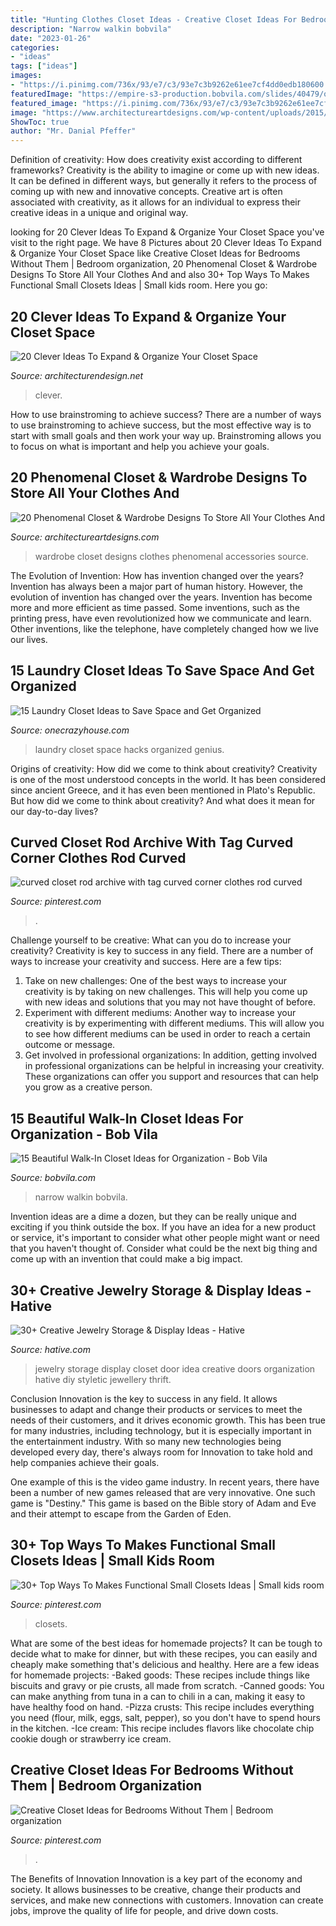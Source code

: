 ```yaml
---
title: "Hunting Clothes Closet Ideas - Creative Closet Ideas For Bedrooms Without Them"
description: "Narrow walkin bobvila"
date: "2023-01-26"
categories:
- "ideas"
tags: ["ideas"]
images:
- "https://i.pinimg.com/736x/93/e7/c3/93e7c3b9262e61ee7cf4dd0edb180600.jpg"
featuredImage: "https://empire-s3-production.bobvila.com/slides/40479/original/narrow_walkin_closets.png?1608247988"
featured_image: "https://i.pinimg.com/736x/93/e7/c3/93e7c3b9262e61ee7cf4dd0edb180600.jpg"
image: "https://www.architectureartdesigns.com/wp-content/uploads/2015/04/20-Phenomenal-Closet-Wardrobe-Designs-To-Store-All-Your-Clothes-And-Accessories-In-3-630x841.jpg"
ShowToc: true
author: "Mr. Danial Pfeffer"
---
```



Definition of creativity: How does creativity exist according to different frameworks?
Creativity is the ability to imagine or come up with new ideas. It can be defined in different ways, but generally it refers to the process of coming up with new and innovative concepts. Creative art is often associated with creativity, as it allows for an individual to express their creative ideas in a unique and original way.

	

		
looking for 20 Clever Ideas To Expand &amp; Organize Your Closet Space you've visit to the right page. We have 8 Pictures about 20 Clever Ideas To Expand &amp; Organize Your Closet Space like Creative Closet Ideas for Bedrooms Without Them | Bedroom organization, 20 Phenomenal Closet &amp; Wardrobe Designs To Store All Your Clothes And and also 30+ Top Ways To Makes Functional Small Closets Ideas | Small kids room. Here you go:
		
    
## 20 Clever Ideas To Expand &amp; Organize Your Closet Space

<img loading=lazy src="https://cdn.architecturendesign.net/wp-content/uploads/2015/07/AD-Closet-Organizing-Ideas-12.jpg" onerror="this.onerror=null;this.src='https://tse3.mm.bing.net/th?id=OIP.qxJdbkoiq5PCE5M3fhuwvgHaLE&amp;pid=15.1';" alt="20 Clever Ideas To Expand &amp; Organize Your Closet Space">

_Source: architecturendesign.net_

>clever. 

	

How to use brainstroming to achieve success?
There are a number of ways to use brainstroming to achieve success, but the most effective way is to start with small goals and then work your way up. Brainstroming allows you to focus on what is important and help you achieve your goals.

    
## 20 Phenomenal Closet &amp; Wardrobe Designs To Store All Your Clothes And

<img loading=lazy src="https://www.architectureartdesigns.com/wp-content/uploads/2015/04/20-Phenomenal-Closet-Wardrobe-Designs-To-Store-All-Your-Clothes-And-Accessories-In-3-630x841.jpg" onerror="this.onerror=null;this.src='https://tse4.mm.bing.net/th?id=OIP.u8e4CZY7T2qQ9hmxQU908QHaJ4&amp;pid=15.1';" alt="20 Phenomenal Closet &amp; Wardrobe Designs To Store All Your Clothes And">

_Source: architectureartdesigns.com_

>wardrobe closet designs clothes phenomenal accessories source. 

	

The Evolution of Invention: How has invention changed over the years?
Invention has always been a major part of human history. However, the evolution of invention has changed over the years. Invention has become more and more efficient as time passed. Some inventions, such as the printing press, have even revolutionized how we communicate and learn. Other inventions, like the telephone, have completely changed how we live our lives.

    
## 15 Laundry Closet Ideas To Save Space And Get Organized

<img loading=lazy src="https://cdn.onecrazyhouse.com/wp-content/uploads/2016/06/17-laundry-room-hacks.jpg" onerror="this.onerror=null;this.src='https://tse4.mm.bing.net/th?id=OIP.LTLz69d04sYbSUohDH2F0QHaO0&amp;pid=15.1';" alt="15 Laundry Closet Ideas to Save Space and Get Organized">

_Source: onecrazyhouse.com_

>laundry closet space hacks organized genius. 

	

Origins of creativity: How did we come to think about creativity?
Creativity is one of the most understood concepts in the world. It has been considered since ancient Greece, and it has even been mentioned in Plato's Republic. But how did we come to think about creativity? And what does it mean for our day-to-day lives?

    
## Curved Closet Rod Archive With Tag Curved Corner Clothes Rod Curved

<img loading=lazy src="https://i.pinimg.com/736x/93/e7/c3/93e7c3b9262e61ee7cf4dd0edb180600.jpg" onerror="this.onerror=null;this.src='https://tse2.mm.bing.net/th?id=OIP.h-RpJQ7CKNeJoryyKUlXnAHaJ3&amp;pid=15.1';" alt="curved closet rod archive with tag curved corner clothes rod curved">

_Source: pinterest.com_

>. 

	

Challenge yourself to be creative: What can you do to increase your creativity?
Creativity is key to success in any field. There are a number of ways to increase your creativity and success. Here are a few tips: 
1. Take on new challenges: One of the best ways to increase your creativity is by taking on new challenges. This will help you come up with new ideas and solutions that you may not have thought of before. 
2. Experiment with different mediums: Another way to increase your creativity is by experimenting with different mediums. This will allow you to see how different mediums can be used in order to reach a certain outcome or message. 
3. Get involved in professional organizations: In addition, getting involved in professional organizations can be helpful in increasing your creativity. These organizations can offer you support and resources that can help you grow as a creative person.

    
## 15 Beautiful Walk-In Closet Ideas For Organization - Bob Vila

<img loading=lazy src="https://empire-s3-production.bobvila.com/slides/40479/original/narrow_walkin_closets.png?1608247988" onerror="this.onerror=null;this.src='https://tse4.mm.bing.net/th?id=OIP.tqn57YLFcn5jqE5BEgkJZAHaJ4&amp;pid=15.1';" alt="15 Beautiful Walk-In Closet Ideas for Organization - Bob Vila">

_Source: bobvila.com_

>narrow walkin bobvila. 

	

Invention ideas are a dime a dozen, but they can be really unique and exciting if you think outside the box. If you have an idea for a new product or service, it's important to consider what other people might want or need that you haven't thought of. Consider what could be the next big thing and come up with an invention that could make a big impact.

    
## 30+ Creative Jewelry Storage &amp; Display Ideas - Hative

<img loading=lazy src="http://hative.com/wp-content/uploads/2015/01/jewelry-storage-display-ideas/31-old-closet-door-display-idea.jpg" onerror="this.onerror=null;this.src='https://tse3.mm.bing.net/th?id=OIP.WDmjR3YVnfWx-6geBf_6-wHaJ4&amp;pid=15.1';" alt="30+ Creative Jewelry Storage &amp; Display Ideas - Hative">

_Source: hative.com_

>jewelry storage display closet door idea creative doors organization hative diy styletic jewellery thrift. 

	

Conclusion
Innovation is the key to success in any field. It allows businesses to adapt and change their products or services to meet the needs of their customers, and it drives economic growth.
This has been true for many industries, including technology, but it is especially important in the entertainment industry. With so many new technologies being developed every day, there's always room for Innovation to take hold and help companies achieve their goals.

One example of this is the video game industry. In recent years, there have been a number of new games released that are very innovative. One such game is "Destiny." This game is based on the Bible story of Adam and Eve and their attempt to escape from the Garden of Eden.

    
## 30+ Top Ways To Makes Functional Small Closets Ideas | Small Kids Room

<img loading=lazy src="https://i.pinimg.com/736x/72/9c/ec/729cec5bfc81ccca7f8f431f7360e9c8.jpg" onerror="this.onerror=null;this.src='https://tse2.mm.bing.net/th?id=OIP.-l9WFJGz9ZCSI_SMi-D_NwHaJ4&amp;pid=15.1';" alt="30+ Top Ways To Makes Functional Small Closets Ideas | Small kids room">

_Source: pinterest.com_

>closets. 

	

What are some of the best ideas for homemade projects?
It can be tough to decide what to make for dinner, but with these recipes, you can easily and cheaply make something that's delicious and healthy. Here are a few ideas for homemade projects: 
-Baked goods: These recipes include things like biscuits and gravy or pie crusts, all made from scratch.
-Canned goods: You can make anything from tuna in a can to chili in a can, making it easy to have healthy food on hand.
-Pizza crusts: This recipe includes everything you need (flour, milk, eggs, salt, pepper), so you don't have to spend hours in the kitchen.
-Ice cream: This recipe includes flavors like chocolate chip cookie dough or strawberry ice cream.

    
## Creative Closet Ideas For Bedrooms Without Them | Bedroom Organization

<img loading=lazy src="https://i.pinimg.com/736x/e3/6f/34/e36f3408cf0ce2b5e3a524e26452f48d.jpg" onerror="this.onerror=null;this.src='https://tse3.mm.bing.net/th?id=OIP.2c96SXqdqltulC50X3PBAgHaKA&amp;pid=15.1';" alt="Creative Closet Ideas for Bedrooms Without Them | Bedroom organization">

_Source: pinterest.com_

>. 

	

The Benefits of Innovation
Innovation is a key part of the economy and society. It allows businesses to be creative, change their products and services, and make new connections with customers. Innovation can create jobs, improve the quality of life for people, and drive down costs.

